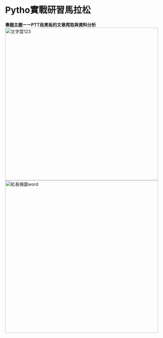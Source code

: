 # Pytho實戰研習馬拉松
**專題主題ーーPTT政黑板的文章爬取與資料分析**
<img width="495" alt="文字雲123" src="(https://user-images.githubusercontent.com/66252302/99868151-f65c6200-2bfa-11eb-8360-ff63e12619c6.PNG">
<img width="495" alt="紅長條圖word" src="https://user-images.githubusercontent.com/66252302/99226336-8cbc0c80-2824-11eb-8d0a-8c4929487def.PNG">
